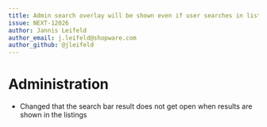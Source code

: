 ```yaml
---
title: Admin search overlay will be shown even if user searches in listing
issue: NEXT-12026
author: Jannis Leifeld
author_email: j.leifeld@shopware.com 
author_github: @jleifeld
---
```

# Administration
* Changed that the search bar result does not get open when results are shown in the listings
